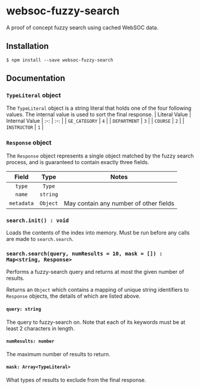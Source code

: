 # websoc-fuzzy-search

A proof of concept fuzzy search using cached WebSOC data.

## Installation

`$ npm install --save websoc-fuzzy-search`

## Documentation

### `TypeLiteral` object
The `TypeLiteral` object is a string literal that holds one of the four following values. The internal value is used to sort the final response.
| Literal Value | Internal Value
| :-: | :-: |
| `GE_CATEGORY` | `4` |
| `DEPARTMENT` | `3` |
| `COURSE` | `2` |
| `INSTRUCTOR` | `1` |


### `Response` object
The `Response` object represents a single object matched by the fuzzy search process, and is guaranteed to contain exactly three fields.

| Field | Type | Notes |
| :-: | :-: | :-: |
| `type` | `Type` | |
| `name` | `string` | |
| `metadata` | `Object` | May contain any number of other fields

### `search.init() : void`

Loads the contents of the index into memory. Must be run before any calls are made to `search.search`.

### `search.search(query, numResults = 10, mask = []) : Map<string, Response>`
Performs a fuzzy-search query and returns at most the given number of results.

Returns an `Object` which contains a mapping of unique string identifiers to `Response` objects, the details of which are listed above.
#### `query: string`
The query to fuzzy-search on. Note that each of its keywords must be at least 2 characters in length.

#### `numResults: number`
The maximum number of results to return.

#### `mask: Array<TypeLiteral>`
What types of results to exclude from the final response.
